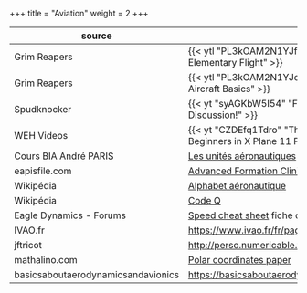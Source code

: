+++
title = "Aviation"
weight = 2
+++

source       | description
------------ | -----------
Grim Reapers | {{< ytl "PL3kOAM2N1YJfRmA3l1qhL8SIqfFDXD87D" "Tutorials: Elementary Flight" >}}
Grim Reapers | {{< ytl "PL3kOAM2N1YJckArrN5Vnmk1IegGfuC6dj" "Tutorials: Aircraft Basics" >}}
Spudknocker  | {{< yt "syAGKbW5I54" "Formation Flying in DCS! Tips & Tricks + Discussion!" >}}
WEH Videos   | {{< yt "CZDEfq1Tdro" "The Turn Coordinator ~ Learning to Fly for Beginners in X Plane 11 Part 11" >}}
Cours BIA André PARIS | [Les unités aéronautiques](https://www.acriv.org/fichiers/pdf/BIA/04-Navigation-Reglementation-Aeromedecine/Fiche-400-Les_Unites_Aeronautiques.pdf)
eapisfile.com |[Advanced Formation Clinic Technique Notes](https://www.eapisfile.com/Docs/Formation/PPT/Advanced%20Formation%20Clinic%20Technique%20Notes.pdf)
Wikipédia | [Alphabet aéronautique](https://fr.vikidia.org/wiki/Alphabet_a%C3%A9ronautique)
Wikipédia | [Code Q](https://fr.wikipedia.org/wiki/Code_Q)
Eagle Dynamics - Forums | [Speed cheat sheet](https://forums.eagle.ru/showthread.php?t=133980) fiche de conversion de vitesses à imprimer
IVAO.fr | https://www.ivao.fr/fr/pages/training/instruction
jftricot | http://perso.numericable.fr/~jftricot/Reseau.htm#abr%C3%A9viations
mathalino.com | [Polar coordinates paper](https://mathalino.com/blog/polar-coordinates-paper-free-download)
basicsaboutaerodynamicsandavionics | https://basicsaboutaerodynamicsandavionics.wordpress.com/
